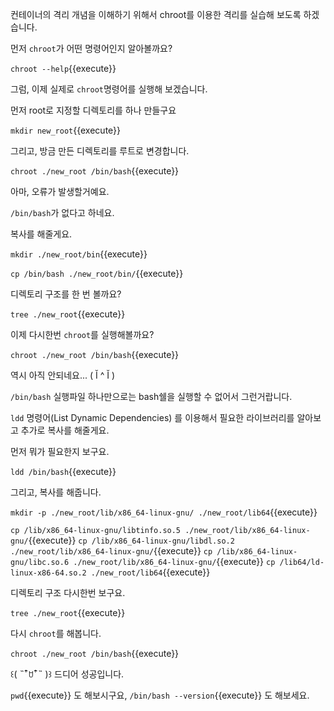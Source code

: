 

컨테이너의 격리 개념을 이해하기 위해서 chroot를 이용한 격리를 실습해 보도록 하겠습니다.

  

먼저 `chroot`가 어떤 명령어인지 알아볼까요?

`chroot --help`{{execute}}

  

그럼, 이제 실제로 `chroot`명령어를 실행해 보겠습니다.

먼저 root로 지정할 디렉토리를 하나 만들구요

`mkdir new_root`{{execute}}

그리고, 방금 만든 디렉토리를 루트로 변경합니다.

`chroot ./new_root /bin/bash`{{execute}}

  

아마, 오류가 발생할거예요.

`/bin/bash`가 없다고 하네요.

  

복사를 해줄게요.

`mkdir ./new_root/bin`{{execute}}

`cp /bin/bash ./new_root/bin/`{{execute}}



디렉토리 구조를 한 번 볼까요?

`tree ./new_root`{{execute}}

  

이제 다시한번 `chroot`를 실행해볼까요?

`chroot ./new_root /bin/bash`{{execute}}



역시 아직 안되네요... ( Ĭ ^ Ĭ )  

`/bin/bash` 실행파일 하나만으로는 bash쉘을 실행할 수 없어서 그런거랍니다.

`ldd` 명령어(List Dynamic Dependencies) 를 이용해서 필요한 라이브러리를 알아보고 추가로 복사를 해줄게요.

먼저 뭐가 필요한지 보구요.

`ldd /bin/bash`{{execute}}

그리고, 복사를 해줍니다.

`mkdir -p ./new_root/lib/x86_64-linux-gnu/ ./new_root/lib64`{{execute}}

`cp /lib/x86_64-linux-gnu/libtinfo.so.5 ./new_root/lib/x86_64-linux-gnu/`{{execute}}
`cp /lib/x86_64-linux-gnu/libdl.so.2 ./new_root/lib/x86_64-linux-gnu/`{{execute}}
`cp /lib/x86_64-linux-gnu/libc.so.6 ./new_root/lib/x86_64-linux-gnu/`{{execute}}
`cp /lib64/ld-linux-x86-64.so.2 ./new_root/lib64`{{execute}}

  

디렉토리 구조 다시한번 보구요.

`tree ./new_root`{{execute}}



다시 `chroot`를 해봅니다.

`chroot ./new_root /bin/bash`{{execute}}



꒰( ˵¯͒ꇴ¯͒˵ )꒱ 드디어 성공입니다.

`pwd`{{execute}} 도 해보시구요, `/bin/bash --version`{{execute}} 도 해보세요.



